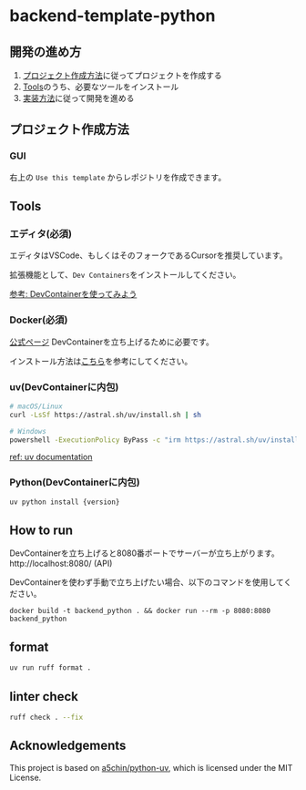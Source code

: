 # backend-template-python
## 開発の進め方
1. [プロジェクト作成方法](#プロジェクト作成方法)に従ってプロジェクトを作成する
2. [Tools](#Tools)のうち、必要なツールをインストール
3. [実装方法](docs/implement.md)に従って開発を進める

## プロジェクト作成方法
### GUI
右上の `Use this template` からレポジトリを作成できます。

## Tools
### エディタ(必須)
エディタはVSCode、もしくはそのフォークであるCursorを推奨しています。

拡張機能として、`Dev Containers`をインストールしてください。

[参考: DevContainerを使ってみよう](https://zenn.dev/bells17/articles/devcontainer-2024)

### Docker(必須)
[公式ページ](https://www.docker.com/)
DevContainerを立ち上げるために必要です。

インストール方法は[こちら](https://github.com/Tech-JAIST/backend-template-go/blob/main/docs/docker.md)を参考にしてください。

### uv(DevContainerに内包)
```sh
# macOS/Linux
curl -LsSf https://astral.sh/uv/install.sh | sh

# Windows
powershell -ExecutionPolicy ByPass -c "irm https://astral.sh/uv/install.ps1 | iex"
```
[ref: uv documentation](https://docs.astral.sh/uv/getting-started/features/)

### Python(DevContainerに内包)
```sh
uv python install {version}
```

## How to run
DevContainerを立ち上げると8080番ポートでサーバーが立ち上がります。
http://localhost:8080/ (API)

DevContainerを使わず手動で立ち上げたい場合、以下のコマンドを使用してください。
```
docker build -t backend_python . && docker run --rm -p 8080:8080 backend_python
```

## format
```sh
uv run ruff format .
```

## linter check
```sh
ruff check . --fix
```

## Acknowledgements

This project is based on [a5chin/python-uv](https://github.com/a5chin/python-uv/tree/main), which is licensed under the MIT License.
